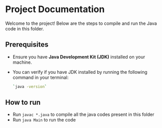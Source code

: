 # Project Documentation

Welcome to the project! Below are the steps to compile and run the Java code in this folder.

## Prerequisites

- Ensure you have **Java Development Kit (JDK)** installed on your machine.
- You can verify if you have JDK installed by running the following command in your terminal:
  
  ```bash
  `java -version`

## How to run

- Run `javac *.java` to compile all the java codes present in this folder
- Run `java Main` to run the code
